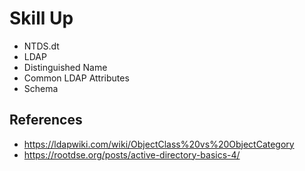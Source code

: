 # Skill Up
- NTDS.dt
- LDAP
- Distinguished Name
- Common LDAP Attributes
- Schema

## References
- https://ldapwiki.com/wiki/ObjectClass%20vs%20ObjectCategory
- https://rootdse.org/posts/active-directory-basics-4/